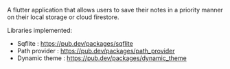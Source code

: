 A flutter application that allows users to save their notes in a priority manner on their local storage or cloud firestore.

Libraries implemented:
  - Sqflite : https://pub.dev/packages/sqflite
  - Path provider : https://pub.dev/packages/path_provider
  - Dynamic theme : https://pub.dev/packages/dynamic_theme
